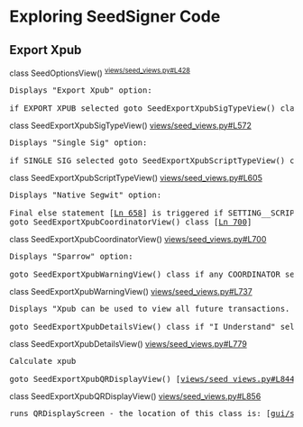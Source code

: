 # Exploring SeedSigner Code

## Export Xpub

class SeedOptionsView() <sup>[views/seed_views.py#L428](https://github.com/SeedSigner/seedsigner/blob/dev/src/seedsigner/views/seed_views.py#L428)</sup>
<pre>
Displays "Export Xpub" option:

if EXPORT_XPUB selected goto SeedExportXpubSigTypeView() class [<a href="https://github.com/SeedSigner/seedsigner/blob/dev/src/seedsigner/views/seed_views.py#L514">Ln 514</a>]
</pre>


class SeedExportXpubSigTypeView() [views/seed_views.py#L572](https://github.com/SeedSigner/seedsigner/blob/dev/src/seedsigner/views/seed_views.py#L572)
<pre>
Displays "Single Sig" option:

if SINGLE_SIG selected goto SeedExportXpubScriptTypeView() class [<a href="https://github.com/SeedSigner/seedsigner/blob/dev/src/seedsigner/views/seed_views.py#L597">Ln 597</a>]
</pre>


class SeedExportXpubScriptTypeView() [views/seed_views.py#L605](https://github.com/SeedSigner/seedsigner/blob/dev/src/seedsigner/views/seed_views.py#L605)
<pre>
Displays "Native Segwit" option:

Final else statement [<a href="https://github.com/SeedSigner/seedsigner/blob/dev/src/seedsigner/views/seed_views.py#L658">Ln 658</a>] is triggered if SETTING__SCRIPT_TYPES == "Native Segwit"
goto SeedExportXpubCoordinatorView() class [<a href="https://github.com/SeedSigner/seedsigner/blob/dev/src/seedsigner/views/seed_views.py#L700">Ln 700</a>]
</pre>


class SeedExportXpubCoordinatorView() [views/seed_views.py#L700](https://github.com/SeedSigner/seedsigner/blob/dev/src/seedsigner/views/seed_views.py#L700)
<pre>
Displays "Sparrow" option:

goto SeedExportXpubWarningView() class if any COORDINATOR select ("BlueWallet", "Nunchuk", "Sparrow" etc) [<a href="https://github.com/SeedSigner/seedsigner/blob/dev/src/seedsigner/views/seed_views.py#L730">Ln 730</a>]
</pre>


class SeedExportXpubWarningView() [views/seed_views.py#L737](https://github.com/SeedSigner/seedsigner/blob/dev/src/seedsigner/views/seed_views.py#L737)
<pre>
Displays "Xpub can be used to view all future transactions. I Understand" option:

goto SeedExportXpubDetailsView() class if "I Understand" selected [<a href="https://github.com/SeedSigner/seedsigner/blob/dev/src/seedsigner/views/seed_views.py#L770">Ln 770</a>]
</pre>


class SeedExportXpubDetailsView() [views/seed_views.py#L779](https://github.com/SeedSigner/seedsigner/blob/dev/src/seedsigner/views/seed_views.py#L779)
<pre>
Calculate xpub

goto SeedExportXpubQRDisplayView() [<a href="https://github.com/SeedSigner/seedsigner/blob/dev/src/seedsigner/views/seed_views.py#L844">views/seed_views.py#L844</a>]
</pre>


class SeedExportXpubQRDisplayView() [views/seed_views.py#L856](https://github.com/SeedSigner/seedsigner/blob/dev/src/seedsigner/views/seed_views.py#L856)
<pre>
runs QRDisplayScreen - the location of this class is: [<a href="https://github.com/SeedSigner/seedsigner/blob/dev/src/seedsigner/gui/screens/screen.py#L659">gui/screens/screen.py#L659</a>]
</pre>

<!--
<a href=""></a>
-->